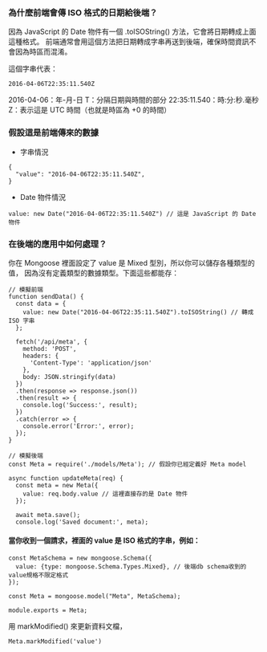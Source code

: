
### 為什麼前端會傳 ISO 格式的日期給後端？

因為 JavaScript 的 Date 物件有一個 .toISOString() 方法，它會將日期轉成上面這種格式。
前端通常會用這個方法把日期轉成字串再送到後端，確保時間資訊不會因為時區而混淆。

這個字串代表：

```
2016-04-06T22:35:11.540Z
```

2016-04-06：年-月-日
T：分隔日期與時間的部分
22:35:11.540：時:分:秒.毫秒
Z：表示這是 UTC 時間（也就是時區為 +0 的時間）


### 假設這是前端傳來的數據

- 字串情況
```
{
  "value": "2016-04-06T22:35:11.540Z",
}
```
- Date 物件情況
```
value: new Date("2016-04-06T22:35:11.540Z") // 這是 JavaScript 的 Date 物件
```

### 在後端的應用中如何處理？
你在 Mongoose 裡面設定了 value 是 Mixed 型別，所以你可以儲存各種類型的值，
因為沒有定義類型的數據類型。下面這些都能存：

```
// 模擬前端
function sendData() {
  const data = {
    value: new Date("2016-04-06T22:35:11.540Z").toISOString() // 轉成 ISO 字串
  };

  fetch('/api/meta', {
    method: 'POST',
    headers: {
      'Content-Type': 'application/json'
    },
    body: JSON.stringify(data)
  })
  .then(response => response.json())
  .then(result => {
    console.log('Success:', result);
  })
  .catch(error => {
    console.error('Error:', error);
  });
}
```

```
// 模擬後端
const Meta = require('./models/Meta'); // 假設你已經定義好 Meta model

async function updateMeta(req) {
  const meta = new Meta({
    value: req.body.value // 這裡直接存的是 Date 物件
  });

  await meta.save();
  console.log('Saved document:', meta);
```

#### 當你收到一個請求，裡面的 value 是 ISO 格式的字串，例如：

```
const MetaSchema = new mongoose.Schema({
  value: {type: mongoose.Schema.Types.Mixed}, // 後端db schema收到的 value規格不限定格式
});

const Meta = mongoose.model("Meta", MetaSchema);

module.exports = Meta;
```

用 markModified() 來更新資料文檔，
```
Meta.markModified('value')
```

